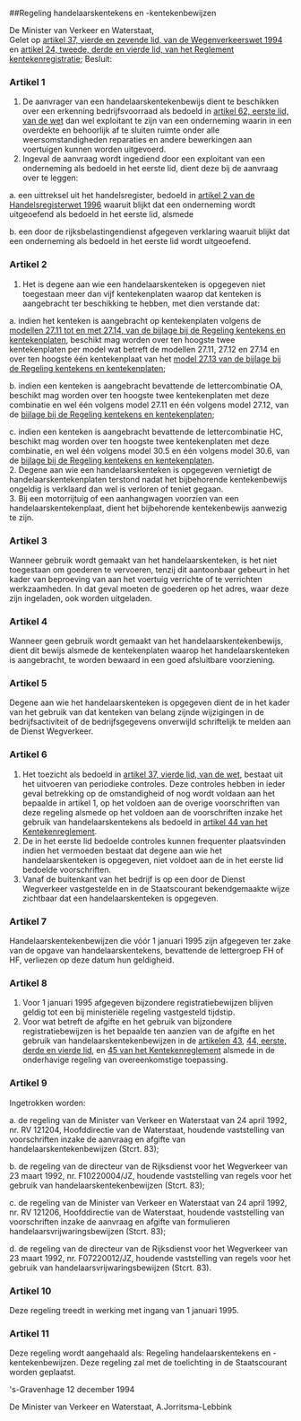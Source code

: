 <meta http-equiv='Content-Type' content='text/html; charset=utf-8' />

##Regeling handelaarskentekens en -kentekenbewijzen

De Minister van Verkeer en Waterstaat,  
Gelet op [artikel 37, vierde en zevende lid, van de Wegenverkeerswet 1994](../../../../../../wet/wegenverkeerswet/1994/BWBR0006622/README.md) en [artikel 24, tweede, derde en vierde lid, van het Reglement kentekenregistratie](../../../../../../AMvB/reglement/kentekenregistratie/BWBR0002938/README.md);
Besluit:    

### Artikel  1  

1.  De aanvrager van een handelaarskentekenbewijs dient te beschikken over een erkenning bedrijfsvoorraad als bedoeld in [artikel 62, eerste lid, van de wet](../../../../../../wet/wegenverkeerswet/1994/BWBR0006622/README.md) dan wel exploitant te zijn van een onderneming waarin in een overdekte en behoorlijk af te sluiten ruimte onder alle weersomstandigheden reparaties en andere bewerkingen aan voertuigen kunnen worden uitgevoerd.   
2.  Ingeval de aanvraag wordt ingediend door een exploitant van een onderneming als bedoeld in het eerste lid, dient deze bij de aanvraag over te leggen: 

a. een uittreksel uit het handelsregister, bedoeld in [artikel 2 van de Handelsregisterwet 1996](../../../../../../wet/handelsregisterwet/1996/BWBR0007893/README.md) waaruit blijkt dat een onderneming wordt uitgeoefend als bedoeld in het eerste lid, alsmede  

b. een door de rijksbelastingendienst afgegeven verklaring waaruit blijkt dat een onderneming als bedoeld in het eerste lid wordt uitgeoefend.     

### Artikel  2  

1.  Het is degene aan wie een handelaarskenteken is opgegeven niet toegestaan meer dan vijf kentekenplaten waarop dat kenteken is aangebracht ter beschikking te hebben, met dien verstande dat: 

a. indien het kenteken is aangebracht op kentekenplaten volgens de [modellen 27.11 tot en met 27.14, van de bijlage bij de Regeling kentekens en kentekenplaten](../../../../../../ministeriele-regeling/regeling/kentekens/en/kentekenplaten/BWBR0009071/README.md), beschikt mag worden over ten hoogste twee kentekenplaten per model wat betreft de modellen 27.11, 27.12 en 27.14 en over ten hoogste één kentekenplaat van het [model 27.13 van de bijlage bij de Regeling kentekens en kentekenplaten](../../../../../../ministeriele-regeling/regeling/kentekens/en/kentekenplaten/BWBR0009071/README.md);  

b. indien een kenteken is aangebracht bevattende de lettercombinatie OA, beschikt mag worden over ten hoogste twee kentekenplaten met deze combinatie en wel één volgens model 27.11 en één volgens model 27.12, van de [bijlage bij de Regeling kentekens en kentekenplaten](../../../../../../ministeriele-regeling/regeling/kentekens/en/kentekenplaten/BWBR0009071/README.md);  

c. indien een kenteken is aangebracht bevattende de lettercombinatie HC, beschikt mag worden over ten hoogste twee kentekenplaten met deze combinatie, en wel één volgens model 30.5 en één volgens model 30.6, van de [bijlage bij de Regeling kentekens en kentekenplaten](../../../../../../ministeriele-regeling/regeling/kentekens/en/kentekenplaten/BWBR0009071/README.md).     
2.  Degene aan wie een handelaarskenteken is opgegeven vernietigt de handelaarskentekenplaten terstond nadat het bijbehorende kentekenbewijs ongeldig is verklaard dan wel is verloren of teniet gegaan.   
3.  Bij een motorrijtuig of een aanhangwagen voorzien van een handelaarskentekenplaat, dient het bijbehorende kentekenbewijs aanwezig te zijn.   

### Artikel  3  

Wanneer gebruik wordt gemaakt van het handelaarskenteken, is het niet toegestaan om goederen te vervoeren, tenzij dit aantoonbaar gebeurt in het kader van beproeving van aan het voertuig verrichte of te verrichten werkzaamheden. In dat geval moeten de goederen op het adres, waar deze zijn ingeladen, ook worden uitgeladen.  

### Artikel  4  

Wanneer geen gebruik wordt gemaakt van het handelaarskentekenbewijs, dient dit bewijs alsmede de kentekenplaten waarop het handelaarskenteken is aangebracht, te worden bewaard in een goed afsluitbare voorziening.  

### Artikel  5  

Degene aan wie het handelaarskenteken is opgegeven dient de in het kader van het gebruik van dat kenteken van belang zijnde wijzigingen in de bedrijfsactiviteit of de bedrijfsgegevens onverwijld schriftelijk te melden aan de Dienst Wegverkeer.  

### Artikel  6  

1.  Het toezicht als bedoeld in [artikel 37, vierde lid, van de wet](../../../../../../wet/wegenverkeerswet/1994/BWBR0006622/README.md), bestaat uit het uitvoeren van periodieke controles. Deze controles hebben in ieder geval betrekking op de omstandigheid of nog wordt voldaan aan het bepaalde in artikel 1, op het voldoen aan de overige voorschriften van deze regeling alsmede op het voldoen aan de voorschriften inzake het gebruik van handelaarskentekens als bedoeld in [artikel 44 van het Kentekenreglement](../../../../../../AMvB/kentekenreglement/BWBR0006951/README.md).   
2.  De in het eerste lid bedoelde controles kunnen frequenter plaatsvinden indien het vermoeden bestaat dat degene aan wie het handelaarskenteken is opgegeven, niet voldoet aan de in het eerste lid bedoelde voorschriften.   
3.  Vanaf de buitenkant van het bedrijf is op een door de Dienst Wegverkeer vastgestelde en in de Staatscourant bekendgemaakte wijze zichtbaar dat een handelaarskenteken is opgegeven.   

### Artikel  7  

Handelaarskentekenbewijzen die vóór 1 januari 1995 zijn afgegeven ter zake van de opgave van handelaarskentekens, bevattende de lettergroep FH of HF, verliezen op deze datum hun geldigheid.  

### Artikel  8  

1.  Voor 1 januari 1995 afgegeven bijzondere registratiebewijzen blijven geldig tot een bij ministeriële regeling vastgesteld tijdstip.   
2.  Voor wat betreft de afgifte en het gebruik van bijzondere registratiebewijzen is het bepaalde ten aanzien van de afgifte en het gebruik van handelaarskentekenbewijzen in de [artikelen 43](../../../../../../AMvB/kentekenreglement/BWBR0006951/README.md), [44, eerste, derde en vierde lid](../../../../../../AMvB/kentekenreglement/BWBR0006951/README.md), en [45 van het Kentekenreglement](../../../../../../AMvB/kentekenreglement/BWBR0006951/README.md) alsmede in de onderhavige regeling van overeenkomstige toepassing.   

### Artikel  9  

Ingetrokken worden: 

a. de regeling van de Minister van Verkeer en Waterstaat van 24 april 1992, nr. RV 121204, Hoofddirectie van de Waterstaat, houdende vaststelling van voorschriften inzake de aanvraag en afgifte van handelaarskentekenbewijzen (Stcrt. 83);  

b. de regeling van de directeur van de Rijksdienst voor het Wegverkeer van 23 maart 1992, nr. F10220004/JZ, houdende vaststelling van regels voor het gebruik van handelaarskentekenbewijzen (Stcrt. 83);  

c. de regeling van de Minister van Verkeer en Waterstaat van 24 april 1992, nr. RV 121206, Hoofddirectie van de Waterstaat, houdende vaststelling van voorschriften inzake de aanvraag en afgifte van formulieren handelaarsvrijwaringsbewijzen (Stcrt. 83);  

d. de regeling van de directeur van de Rijksdienst voor het Wegverkeer van 23 maart 1992, nr. F07220012/JZ, houdende vaststelling van regels voor het gebruik van handelaarsvrijwaringsbewijzen (Stcrt. 83).    

### Artikel  10  

Deze regeling treedt in werking met ingang van 1 januari 1995.  

### Artikel  11  

Deze regeling wordt aangehaald als: Regeling handelaarskentekens en -kentekenbewijzen. Deze regeling zal met de toelichting in de Staatscourant worden geplaatst.  

's-Gravenhage 
12 december 1994    

De 
Minister van Verkeer en Waterstaat, 
A.Jorritsma-Lebbink    
